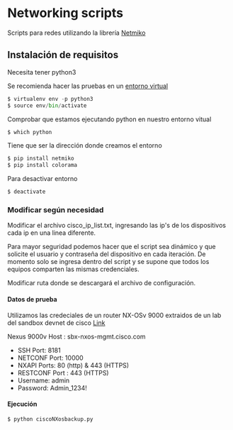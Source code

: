 # Networking scripts

Scripts para redes utilizando la librería [Netmiko](https://github.com/ktbyers/netmiko)

## Instalación de requisitos

Necesita tener python3

Se recomienda hacer las pruebas en un [entorno virtual](https://medium.com/@m.monroyc22/configurar-entorno-virtual-python-a860e820aace)

```py
$ virtualenv env -p python3
$ source env/bin/activate
```

Comprobar que estamos ejecutando python en nuestro entorno vitual
 
```py
$ which python
```

Tiene que ser la dirección donde creamos el entorno

```py
$ pip install netmiko
$ pip install colorama
```

Para desactivar entorno
```py
$ deactivate
```

### Modificar según necesidad

Modificar el archivo cisco_ip_list.txt, ingresando las ip's de los dispositivos cada ip en una linea diferente.

Para mayor seguridad podemos hacer que el script sea dinámico y que solicite el usuario y contraseña del dispositivo en cada iteración. 
De momento solo se ingresa dentro del script y se supone que todos los equipos comparten las mismas credenciales.

Modificar ruta donde se descargará el archivo de configuración.

#### Datos de prueba

Utilizamos las credeciales de un router NX-OSv 9000 extraidos de un lab del sandbox devnet de cisco [Link](https://devnetsandbox.cisco.com/RM/Diagram/Index/dae38dd8-e8ee-4d7c-a21c-6036bed7a804?diagramType=Topology) 

Nexus 9000v Host : sbx-nxos-mgmt.cisco.com
* SSH Port: 8181
* NETCONF Port: 10000
* NXAPI Ports: 80 (http) & 443 (HTTPS)
* RESTCONF Port : 443 (HTTPS)
* Username: admin
* Password: Admin_1234!

#### Ejecución

```py
$ python ciscoNXosbackup.py
```





